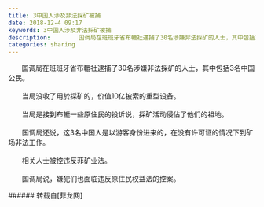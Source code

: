 ```yaml
---
title: 3中国人涉及非法採矿被捕
date: 2018-12-4 09:17
keywords: 3中国人涉及非法採矿被捕
description:        国调局在班班牙省布轆社逮捕了30名涉嫌非法採矿的人士，其中包括3名中国公民。　　当局没收了用於採矿的，价值10亿披索的重型设备。　　当局是接到布轆一些原住民的投诉说，採矿活动侵佔了他们的祖地。　　国调局还说，这3名中国人是以游客身份进来的，在没有许可证的情况下到矿场非法工作。　　相关人士被控违反菲矿业法。　　国调局说，嫌犯们也面临违反原住民权益法的控案。
categories: sharing
---
```

<td class="t_f" id="postmessage_2402866">

       国调局在班班牙省布轆社逮捕了30名涉嫌非法採矿的人士，其中包括3名中国公民。<br/>
<br/>
　　当局没收了用於採矿的，价值10亿披索的重型设备。<br/>
<br/>
　　当局是接到布轆一些原住民的投诉说，採矿活动侵佔了他们的祖地。<br/>
<br/>
　　国调局还说，这3名中国人是以游客身份进来的，在没有许可证的情况下到矿场非法工作。<br/>
<br/>
　　相关人士被控违反菲矿业法。<br/>
<br/>
　　国调局说，嫌犯们也面临违反原住民权益法的控案。<br/>
</td>
###### 转载自[菲龙网]